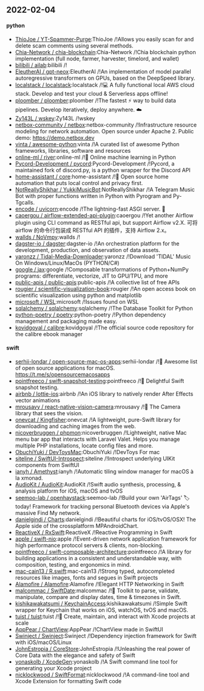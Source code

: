 ## 2022-02-04

#### python
* [ThioJoe / YT-Spammer-Purge](https://github.com/ThioJoe/YT-Spammer-Purge):ThioJoe /!Allows you easily scan for and delete scam comments using several methods.
* [Chia-Network / chia-blockchain](https://github.com/Chia-Network/chia-blockchain):Chia-Network /!Chia blockchain python implementation (full node, farmer, harvester, timelord, and wallet)
* [bilibili / ailab](https://github.com/bilibili/ailab):bilibili /!
* [EleutherAI / gpt-neox](https://github.com/EleutherAI/gpt-neox):EleutherAI /!An implementation of model parallel autoregressive transformers on GPUs, based on the DeepSpeed library.
* [localstack / localstack](https://github.com/localstack/localstack):localstack /!💻 A fully functional local AWS cloud stack. Develop and test your cloud & Serverless apps offline!
* [ploomber / ploomber](https://github.com/ploomber/ploomber):ploomber /!The fastest ⚡️ way to build data pipelines. Develop iteratively, deploy anywhere. ☁️
* [Zy143L / wskey](https://github.com/Zy143L/wskey):Zy143L /!wskey
* [netbox-community / netbox](https://github.com/netbox-community/netbox):netbox-community /!Infrastructure resource modeling for network automation. Open source under Apache 2. Public demo: https://demo.netbox.dev
* [vinta / awesome-python](https://github.com/vinta/awesome-python):vinta /!A curated list of awesome Python frameworks, libraries, software and resources
* [online-ml / river](https://github.com/online-ml/river):online-ml /!🌊 Online machine learning in Python
* [Pycord-Development / pycord](https://github.com/Pycord-Development/pycord):Pycord-Development /!Pycord, a maintained fork of discord.py, is a python wrapper for the Discord API
* [home-assistant / core](https://github.com/home-assistant/core):home-assistant /!🏡 Open source home automation that puts local control and privacy first.
* [NotReallyShikhar / YukkiMusicBot](https://github.com/NotReallyShikhar/YukkiMusicBot):NotReallyShikhar /!A Telegram Music Bot with proper functions written in Python with Pyrogram and Py-Tgcalls.
* [encode / uvicorn](https://github.com/encode/uvicorn):encode /!The lightning-fast ASGI server. 🦄
* [caoergou / airflow-extended-api-plugin](https://github.com/caoergou/airflow-extended-api-plugin):caoergou /!Yet another Airflow plugin using CLI command as RESTful api, but support Airflow v2.X. 可将 airflow 的命令行包装成 RESTful API 的插件，支持 Airflow 2.x。
* [wallds / NoVmpy](https://github.com/wallds/NoVmpy):wallds /!
* [dagster-io / dagster](https://github.com/dagster-io/dagster):dagster-io /!An orchestration platform for the development, production, and observation of data assets.
* [yaronzz / Tidal-Media-Downloader](https://github.com/yaronzz/Tidal-Media-Downloader):yaronzz /!Download 'TIDAL' Music On Windows/Linux/MacOs (PYTHON/C#)
* [google / jax](https://github.com/google/jax):google /!Composable transformations of Python+NumPy programs: differentiate, vectorize, JIT to GPU/TPU, and more
* [public-apis / public-apis](https://github.com/public-apis/public-apis):public-apis /!A collective list of free APIs
* [rougier / scientific-visualization-book](https://github.com/rougier/scientific-visualization-book):rougier /!An open access book on scientific visualization using python and matplotlib
* [microsoft / WSL](https://github.com/microsoft/WSL):microsoft /!Issues found on WSL
* [sqlalchemy / sqlalchemy](https://github.com/sqlalchemy/sqlalchemy):sqlalchemy /!The Database Toolkit for Python
* [python-poetry / poetry](https://github.com/python-poetry/poetry):python-poetry /!Python dependency management and packaging made easy.
* [kovidgoyal / calibre](https://github.com/kovidgoyal/calibre):kovidgoyal /!The official source code repository for the calibre ebook manager

#### swift
* [serhii-londar / open-source-mac-os-apps](https://github.com/serhii-londar/open-source-mac-os-apps):serhii-londar /!🚀 Awesome list of open source applications for macOS. https://t.me/s/opensourcemacosapps
* [pointfreeco / swift-snapshot-testing](https://github.com/pointfreeco/swift-snapshot-testing):pointfreeco /!📸 Delightful Swift snapshot testing.
* [airbnb / lottie-ios](https://github.com/airbnb/lottie-ios):airbnb /!An iOS library to natively render After Effects vector animations
* [mrousavy / react-native-vision-camera](https://github.com/mrousavy/react-native-vision-camera):mrousavy /!📸 The Camera library that sees the vision.
* [onevcat / Kingfisher](https://github.com/onevcat/Kingfisher):onevcat /!A lightweight, pure-Swift library for downloading and caching images from the web.
* [nicoverbruggen / phpmon](https://github.com/nicoverbruggen/phpmon):nicoverbruggen /!Lightweight, native Mac menu bar app that interacts with Laravel Valet. Helps you manage multiple PHP installations, locate config files and more.
* [ObuchiYuki / DevToysMac](https://github.com/ObuchiYuki/DevToysMac):ObuchiYuki /!DevToys For mac
* [siteline / SwiftUI-Introspect](https://github.com/siteline/SwiftUI-Introspect):siteline /!Introspect underlying UIKit components from SwiftUI
* [ianyh / Amethyst](https://github.com/ianyh/Amethyst):ianyh /!Automatic tiling window manager for macOS à la xmonad.
* [AudioKit / AudioKit](https://github.com/AudioKit/AudioKit):AudioKit /!Swift audio synthesis, processing, & analysis platform for iOS, macOS and tvOS
* [seemoo-lab / openhaystack](https://github.com/seemoo-lab/openhaystack):seemoo-lab /!Build your own 'AirTags' 🏷 today! Framework for tracking personal Bluetooth devices via Apple's massive Find My network.
* [danielgindi / Charts](https://github.com/danielgindi/Charts):danielgindi /!Beautiful charts for iOS/tvOS/OSX! The Apple side of the crossplatform MPAndroidChart.
* [ReactiveX / RxSwift](https://github.com/ReactiveX/RxSwift):ReactiveX /!Reactive Programming in Swift
* [apple / swift-nio](https://github.com/apple/swift-nio):apple /!Event-driven network application framework for high performance protocol servers & clients, non-blocking.
* [pointfreeco / swift-composable-architecture](https://github.com/pointfreeco/swift-composable-architecture):pointfreeco /!A library for building applications in a consistent and understandable way, with composition, testing, and ergonomics in mind.
* [mac-cain13 / R.swift](https://github.com/mac-cain13/R.swift):mac-cain13 /!Strong typed, autocompleted resources like images, fonts and segues in Swift projects
* [Alamofire / Alamofire](https://github.com/Alamofire/Alamofire):Alamofire /!Elegant HTTP Networking in Swift
* [malcommac / SwiftDate](https://github.com/malcommac/SwiftDate):malcommac /!🐔 Toolkit to parse, validate, manipulate, compare and display dates, time & timezones in Swift.
* [kishikawakatsumi / KeychainAccess](https://github.com/kishikawakatsumi/KeychainAccess):kishikawakatsumi /!Simple Swift wrapper for Keychain that works on iOS, watchOS, tvOS and macOS.
* [tuist / tuist](https://github.com/tuist/tuist):tuist /!🚀 Create, maintain, and interact with Xcode projects at scale
* [AppPear / ChartView](https://github.com/AppPear/ChartView):AppPear /!ChartView made in SwiftUI
* [Swinject / Swinject](https://github.com/Swinject/Swinject):Swinject /!Dependency injection framework for Swift with iOS/macOS/Linux
* [JohnEstropia / CoreStore](https://github.com/JohnEstropia/CoreStore):JohnEstropia /!Unleashing the real power of Core Data with the elegance and safety of Swift
* [yonaskolb / XcodeGen](https://github.com/yonaskolb/XcodeGen):yonaskolb /!A Swift command line tool for generating your Xcode project
* [nicklockwood / SwiftFormat](https://github.com/nicklockwood/SwiftFormat):nicklockwood /!A command-line tool and Xcode Extension for formatting Swift code
